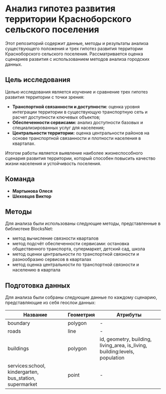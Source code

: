 # Анализ гипотез развития территории Красноборского сельского поселения
Этот репозиторий содержит данные, методы и результаты анализа существующего положения и трех гипотез развития территории Красноборского сельского поселения. Рассматривается оценка сценариев развития с использованием методов анализа городских данных.

## Цель исследования
Целью исследования является изучение и сравнение трех гипотез развития территории с точки зрения:
<ul>
 <li><b>Транспортной связанности и доступности:</b> оценка уровня интеграции территории в существующую транспортную сеть и расчет доступности ключевых объектов;</li>
 <li><b>Обеспеченности сервисами:</b> анализ доступности базовых и специализированных услуг для населения;</li>
 <li><b>Центральности территории:</b> оценка центральности районов на основе транспортной связанности и плотности населения в кварталах.</li>
</ul>
<p>Итогом работы является выявление наиболее жизнеспособного сценария развития территории, который способен повысить качество жизни населения и устойчивость поселения.</p>

## Команда
<ul>
 <li><b>Мартынова Олеся </b></li>
 <li><b>Шеховцов Виктор</b></li>
</ul>

## Методы 
Для анализа были использованы следующие методы, представленные в библиотеке BlocksNet:
<ul>
  <li>метод вычисление связности кварталов</li>
  <li>метод подсчёт обеспеченности сервисами: остановка общественного транспорта, супермаркет, детский сад, школа</li>
  <li>метод оценки центральности по транспортной связности и разнообразию сервисов в кварталах</li>
  <li>метод оценка центральности по транспортной связности и населению в квартала</li>
</ul>

## Подготовка данных
Для анализа были собраны следующие данные по каждому сценарию, представляющие из себя геослои данных: 
<table>
  <thead>
    <tr>
      <th>Название</th>
      <th>Геометрия</th>
      <th>Атрибуты</th>
    </tr>
  </thead>
  <tbody>
    <tr>
      <td>boundary</td>
      <td>polygon</td>
      <td>-</td>
    </tr>
    <tr>
      <td>roads</td>
      <td>line</td>
      <td>-</td>
    </tr>
    <tr>
      <td>buildings</td>
      <td>polygon</td>
       <td>id, geometry, building, living_area, is_living, building:levels, population</td>
    </tr>
    <tr>
      <td>services:school, kindergarten, bus_station, supermarket</td>
      <td>point</td>
       <td>-</td>
    </tr>
  </tbody>
</table>

